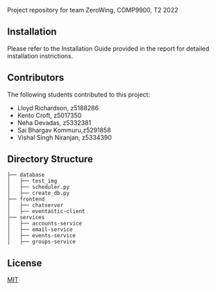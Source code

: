 Project repository for team ZeroWing, COMP9900, T2 2022

## Installation
Please refer to the Installation Guide provided in the report for detailed installation instrictions.

## Contributors
The following students contributed to this project:

* Lloyd Richardson, z5188286 
* Kento Croft, z5017350 
* Neha Devadas, z5332381 
* Sai Bhargav Kommuru,z5291858 
* Vishal Singh Niranjan, z5334390 


## Directory Structure
```
├── database
│   ├── test_img
│   ├── scheduler.py
│   ├── create_db.py
├── frontend
│   ├── chatserver
│   ├── eventastic-client
├── services
│   ├── accounts-service
│   ├── email-service
│   ├── events-service
│   ├── groups-service
```

## License
[MIT](https://choosealicense.com/licenses/mit/)